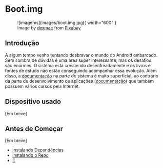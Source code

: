 # Boot.img

<figure markdown>
  ![imagems](images/boot.img.jpg){ width="600" }
  <figcaption>
  Image by <a href="https://pixabay.com/users/dexmac-12233086/?utm_source=link-attribution&amp;utm_medium=referral&amp;utm_campaign=image&amp;utm_content=5925621">dexmac</a> from <a href="https://pixabay.com/?utm_source=link-attribution&amp;utm_medium=referral&amp;utm_campaign=image&amp;utm_content=5925621">Pixabay</a>
  </figcaption>
</figure>



## Introdução

A algum tempo venho tentando desbravar o mundo do Android embarcado. Sem sombra de dúvidas é uma área super interessante, mas os desafios são enormes. O sistema está crescendo desenfreadamente e os livros e fontes de estudo não estão conseguindo acompanhar essa evolução. Além disso, a [documentação](https://source.android.com/devices/architecture) na parte do sistema é muito superficial, ao contrário da parte de desenvolvimento de aplicações ([documentação](https://developer.android.com/guide)) que também possuem vários cursos pela Internet. 

## Dispositivo usado

[Em breve]

## Antes de Começar

[Em breve]

- [Instalando Dependências](https://source.android.com/setup/build/initializing)
- [Instalando o Repo](https://source.android.com/setup/develop#installing-repo)
- []
